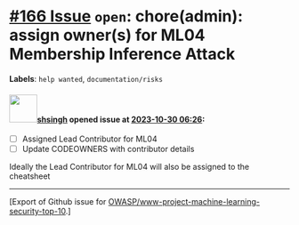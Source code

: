 # [\#166 Issue](https://github.com/OWASP/www-project-machine-learning-security-top-10/issues/166) `open`: chore(admin): assign owner(s) for ML04 Membership Inference Attack
**Labels**: `help wanted`, `documentation/risks`


#### <img src="https://avatars.githubusercontent.com/u/412800?v=4" width="50">[shsingh](https://github.com/shsingh) opened issue at [2023-10-30 06:26](https://github.com/OWASP/www-project-machine-learning-security-top-10/issues/166):

- [ ] Assigned Lead Contributor for ML04
- [ ] Update CODEOWNERS with contributor details

Ideally the Lead Contributor for ML04 will also be assigned to the cheatsheet




-------------------------------------------------------------------------------



[Export of Github issue for [OWASP/www-project-machine-learning-security-top-10](https://github.com/OWASP/www-project-machine-learning-security-top-10).]
